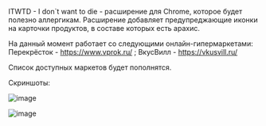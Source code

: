 ITWTD - I don`t want to die - расширение для Chrome, которое будет полезно аллергикам.
Расширение добавляет предупреджающие иконки на карточки продуктов, в составе которых есть арахис.

На данный момент работает со следующими онлайн-гипермаркетами:
  Перекрёсток - https://www.vprok.ru/ ;
  ВкусВилл - https://vkusvill.ru/
  
  Список доступных маркетов будет пополнятся.
  
  Скриншоты:
  
  ![image](https://user-images.githubusercontent.com/75805737/135680258-c2d78747-9b88-49da-ae5b-7d76d5c06b29.png)
  
  ![image](https://user-images.githubusercontent.com/75805737/136227922-432df244-e4bf-4acc-98f9-6cb68dff48df.png)

